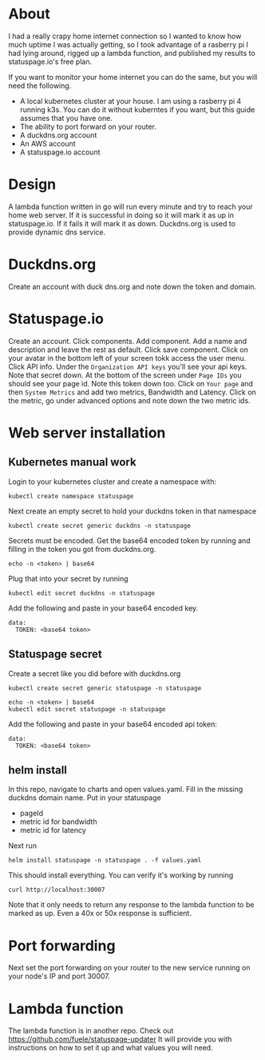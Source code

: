 # About
I had a really crapy home internet connection so I wanted to know how much uptime I was actually getting, so I took advantage of a rasberry pi I had lying around, rigged up a lambda function, and published my results to statuspage.io's free plan. 

If you want to monitor your home internet you can do the same, but you will need the following.
* A local kubernetes cluster at your house. I am using a rasberry pi 4 running k3s. You can do it without kuberntes if you want, but this guide assumes that you have one.
* The ability to port forward on your router.
* A duckdns.org account
* An AWS account
* A statuspage.io account

# Design
A lambda function written in go will run every minute and try to reach your home web server. If it is successful in doing so it will mark it as up in statuspage.io. If it fails it will mark it as down. Duckdns.org is used to provide dynamic dns service.

# Duckdns.org
Create an account with duck dns.org and note down the token and domain.

# Statuspage.io
Create an account. Click components. Add component. Add a name and description and leave the rest as default. Click save component. 
Click on your avatar in the bottom left of your screen tokk access the user menu. Click API info. Under the `Organization API keys` you'll see your api keys. Note that secret down. 
At the bottom of the screen under `Page IDs` you should see your page id. Note this token down too.
Click on `Your page` and then `System Metrics` and add two metrics, Bandwidth and Latency.
Click on the metric, go under advanced options and note down the two metric ids.

# Web server installation

## Kubernetes manual work
Login to your kubernetes cluster and create a namespace with:
```
kubectl create namespace statuspage
```

Next create an empty secret to hold your duckdns token in that namespace
```
kubectl create secret generic duckdns -n statuspage
```

Secrets must be encoded. Get the base64 encoded token by running and filling in the token you got from duckdns.org.
```
echo -n <token> | base64
```

Plug that into your secret by running 
```
kubectl edit secret duckdns -n statuspage
```
Add the following and paste in your base64 encoded key.
```
data:
  TOKEN: <base64 token>
```

## Statuspage secret
Create a secret like you did before with duckdns.org

```
kubectl create secret generic statuspage -n statuspage

echo -n <token> | base64
kubectl edit secret statuspage -n statuspage
```

Add the following and paste in your base64 encoded api token:
```
data:
  TOKEN: <base64 token>
```


## helm install
In this repo, navigate to charts and open values.yaml. Fill in the missing duckdns domain name.
Put in your statuspage
* pageId
* metric id for bandwidth
* metric id for latency

Next run
```
helm install statuspage -n statuspage . -f values.yaml
```
This should install everything. You can verify it's working by running 
```
curl http://localhost:30007
```
Note that it only needs to return any response to the lambda function to be marked as up. Even a 40x or 50x response is sufficient.

# Port forwarding
Next set the port forwarding on your router to the new service running on your node's IP and port 30007.

# Lambda function
The lambda function is in another repo. Check out https://github.com/fuele/statuspage-updater
It will provide you with instructions on how to set it up and what values you will need.


